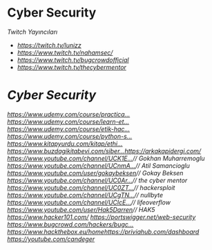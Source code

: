 # Cyber Security

<em> Twitch Yayıncıları
- https://twitch.tv/lunizz
- https://www.twitch.tv/nahamsec/
- https://www.twitch.tv/bugcrowdofficial
- https://www.twitch.tv/thecybermentor

# Cyber Security



https://www.udemy.com/course/practica...​
https://www.udemy.com/course/learn-et...​
https://www.udemy.com/course/etik-hac...​
https://www.udemy.com/course/python-s...​
https://www.kitapyurdu.com/kitap/ethi...​
https://www.buzdagikitabevi.com/siber...​
https://arkakapidergi.com/​
https://www.youtube.com/channel/UCK1E...​  // Gokhan Muharremoglu
https://www.youtube.com/channel/UCnmA...​ // Atil Samancioglu
https://www.youtube.com/user/gokaybeksen​ // Gokay Beksen
https://www.youtube.com/channel/UC0Ar...​ // the cyber mentor
https://www.youtube.com/channel/UC0ZT...​ // hackersploit
https://www.youtube.com/channel/UCgTN...​ // nullbyte
https://www.youtube.com/channel/UClcE...​ // lifeoverflow
https://www.youtube.com/user/Hak5Darren​ // HAK5
https://www.hacker101.com/​
https://portswigger.net/web-security
https://www.bugcrowd.com/hackers/bugc...​
https://www.hackthebox.eu/home​
https://priviahub.com/dashboard​
https://youtube.com/candeger
